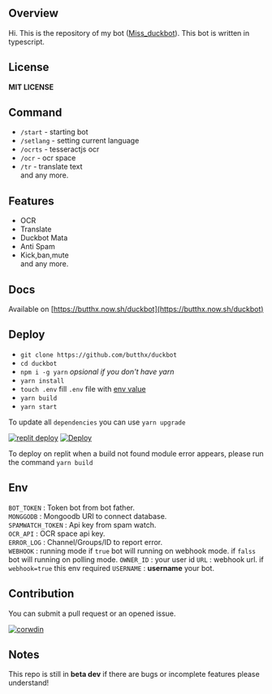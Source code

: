 ## Overview
Hi. This is the repository of my bot ([Miss_duckbot](https://t.me/miss_duckbot)). This bot is written in typescript.
## License
**MIT LICENSE**
## Command 
- `/start` - starting bot
- `/setlang` - setting current language
- `/ocrts` - tesseractjs ocr
- `/ocr` - ocr space
- `/tr` - translate text  
and any more.
## Features
- OCR
- Translate
- Duckbot Mata
- Anti Spam
- Kick,ban,mute  
and any more.
## Docs 
Available on [https://butthx.now.sh/duckbot](https://butthx.now.sh/duckbot)
## Deploy 
- `git clone https://github.com/butthx/duckbot`
- `cd duckbot`
- `npm i -g yarn` _opsional if you don't have yarn_ 
- `yarn install`
- `touch .env` 
fill `.env` file with [env value](#env)
- `yarn build`
- `yarn start`  

To update all `dependencies` you can use `yarn upgrade`

[![replit deploy](https://camo.githubusercontent.com/34fe397bff4498f3cc17458b9c76f87687ffe300aec7291eea4d468551bcbabe/68747470733a2f2f7265706c2e69742f62616467652f6769746875622f7265706c69742f64617461626173652d6e6f6465)](https://repl.it/github/butthx/duckbot)
[![Deploy](https://www.herokucdn.com/deploy/button.svg)](https://heroku.com/deploy?template=https://github.com/butthx/duckbot)

To deploy on replit when a build not found module error appears, please run the command `yarn build`

## Env
`BOT_TOKEN` : Token bot from bot father.  
`MONGGODB` : Mongoodb URI to connect database.  
`SPAMWATCH_TOKEN` : Api key from spam watch.  
`OCR_API` : OCR space api key.  
`ERROR_LOG` : Channel/Groups/ID to report error.  
`WEBHOOK` : running mode if `true` bot will running on webhook mode. if `falss` bot will running on polling mode.
`OWNER_ID` : your user id 
`URL` : webhook url. if `webhook=true` this env required
`USERNAME` : **username** your bot.


## Contribution
You can submit a pull request or an opened issue.
  

[![corwdin](https://img.shields.io/badge/Translate%20This%20Bot-success.svg?style=flat-square&logo=crowdin)](https://crowdin.com/project/missduckbot)

## Notes
This repo is still in **beta dev** if there are bugs or incomplete features please understand!